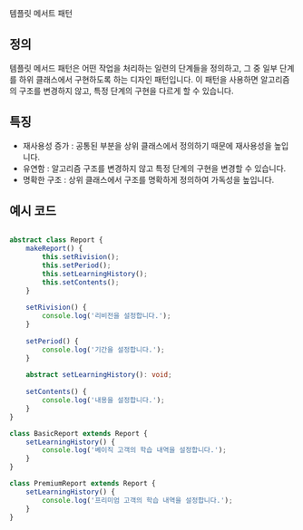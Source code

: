 템플릿 메서트 패턴

## 정의
템플릿 메서드 패턴은 어떤 작업을 처리하는 일련의 단계들을 정의하고, 그 중 일부 단계를 하위 클래스에서 구현하도록 하는 디자인 패턴입니다. 
이 패턴을 사용하면 알고리즘의 구조를 변경하지 않고, 특정 단계의 구현을 다르게 할 수 있습니다.


## 특징
- 재사용성 증가 : 공통된 부분을 상위 클래스에서 정의하기 때문에 재사용성을 높입니다.
- 유연함 : 알고리즘 구조를 변경하지 않고 특정 단계의 구현을 변경할 수 있습니다.
- 명확한 구조 : 상위 클래스에서 구조를 명확하게 정의하여 가독성을 높입니다.

## 예시 코드
```ts

abstract class Report {
    makeReport() {
        this.setRivision();
        this.setPeriod();
        this.setLearningHistory();
        this.setContents();
    }
    
    setRivision() {
        console.log('리비전을 설정합니다.');
    }
    
    setPeriod() {
        console.log('기간을 설정합니다.');
    }
    
    abstract setLearningHistory(): void;
    
    setContents() {
        console.log('내용을 설정합니다.');
    }
}

class BasicReport extends Report {
    setLearningHistory() {
        console.log('베이직 고객의 학습 내역을 설정합니다.');
    }
}

class PremiumReport extends Report {
    setLearningHistory() {
        console.log('프리미엄 고객의 학습 내역을 설정합니다.');
    }
}

```